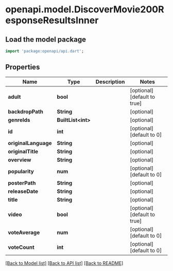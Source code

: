 # openapi.model.DiscoverMovie200ResponseResultsInner

## Load the model package
```dart
import 'package:openapi/api.dart';
```

## Properties
Name | Type | Description | Notes
------------ | ------------- | ------------- | -------------
**adult** | **bool** |  | [optional] [default to true]
**backdropPath** | **String** |  | [optional] 
**genreIds** | **BuiltList&lt;int&gt;** |  | [optional] 
**id** | **int** |  | [optional] [default to 0]
**originalLanguage** | **String** |  | [optional] 
**originalTitle** | **String** |  | [optional] 
**overview** | **String** |  | [optional] 
**popularity** | **num** |  | [optional] [default to 0]
**posterPath** | **String** |  | [optional] 
**releaseDate** | **String** |  | [optional] 
**title** | **String** |  | [optional] 
**video** | **bool** |  | [optional] [default to true]
**voteAverage** | **num** |  | [optional] [default to 0]
**voteCount** | **int** |  | [optional] [default to 0]

[[Back to Model list]](../README.md#documentation-for-models) [[Back to API list]](../README.md#documentation-for-api-endpoints) [[Back to README]](../README.md)


